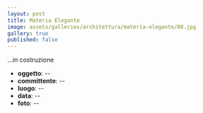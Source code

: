```yaml
---
layout: post
title: Materia Elegante
image: assets/galleries/architettura/materia-elegante/00.jpg
gallery: true
published: false
---
```


...in costruzione

- **oggetto**: --
- **committente**: --
- **luogo**: --
- **data**: --
- **foto**: --
